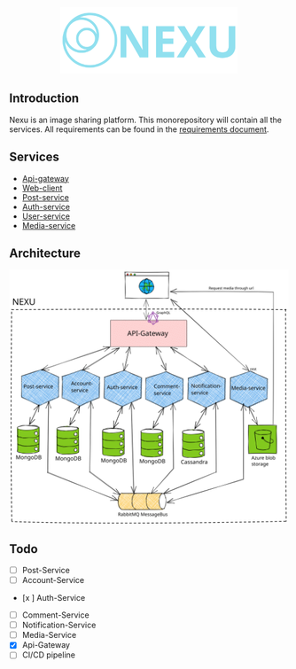 <p align="center" style="text-align: center">
  <img src="./docs/nexu_logo_with_name.svg" width="320" alt="Architect Logo" /></a>
</p>

## Introduction
Nexu is an image sharing platform. This monorepository will contain all the services. All requirements can be found in the [requirements document](./docs/Project%20Requirements.pdf).

## Services

- [Api-gateway](./api-gateway/)
- [Web-client](./web-client/)
- [Post-service](./post-service/)
- [Auth-service](./auth-service/)
- [User-service](./user-service/)
- [Media-service](./media-service/)

## Architecture

!['Nexu architecture diagram (⌐■_■)'](./docs/Nexu%20architecture.svg)

## Todo

- [ ] Post-Service
- [ ] Account-Service
- [x  ] Auth-Service
- [ ] Comment-Service
- [ ] Notification-Service
- [ ] Media-Service
- [x] Api-Gateway
- [ ] CI/CD pipeline
